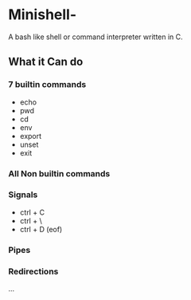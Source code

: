 # Minishell-
A bash like shell or command interpreter written in C.
## What it Can do
### 7 builtin commands
* echo
* pwd
* cd
* env
* export
* unset
* exit

### All Non builtin commands
### Signals
* ctrl + C
* ctrl + \
* ctrl + D (eof)

### Pipes
### Redirections 
... 
